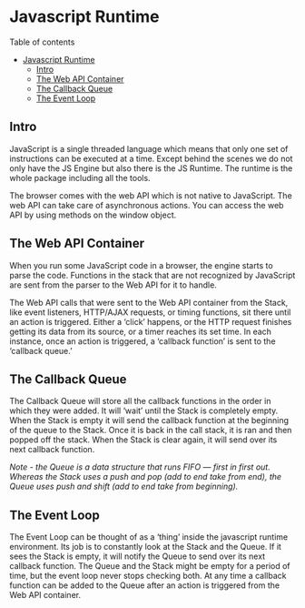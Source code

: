 # Javascript Runtime

Table of contents

- [Javascript Runtime](#javascript-runtime)
  - [Intro](#intro)
  - [The Web API Container](#the-web-api-container)
  - [The Callback Queue](#the-callback-queue)
  - [The Event Loop](#the-event-loop)

## Intro

JavaScript is a single threaded language which means that only one set of instructions can be executed at a time. Except behind the scenes we do not only have the JS Engine but also there is the JS Runtime. The runtime is the whole package including all the tools.

The browser comes with the web API which is not native to JavaScript. The web API can take care of asynchronous actions. You can access the web API by using methods on the window object.

## The Web API Container

When you run some JavaScript code in a browser, the engine starts to parse the code. Functions in the stack that are not recognized by JavaScript are sent from the parser to the Web API for it to handle.

The Web API calls that were sent to the Web API container from the Stack, like event listeners, HTTP/AJAX requests, or timing functions, sit there until an action is triggered. Either a ‘click’ happens, or the HTTP request finishes getting its data from its source, or a timer reaches its set time. In each instance, once an action is triggered, a ‘callback function’ is sent to the ‘callback queue.’

## The Callback Queue

The Callback Queue will store all the callback functions in the order in which they were added. It will ‘wait’ until the Stack is completely empty. When the Stack is empty it will send the callback function at the beginning of the queue to the Stack. Once it is back in the call stack, it is ran and then popped off the stack. When the Stack is clear again, it will send over its next callback function.

_Note - the Queue is a data structure that runs FIFO — first in first out. Whereas the Stack uses a push and pop (add to end take from end), the Queue uses push and shift (add to end take from beginning)._

## The Event Loop

The Event Loop can be thought of as a ‘thing’ inside the javascript runtime environment. Its job is to constantly look at the Stack and the Queue. If it sees the Stack is empty, it will notify the Queue to send over its next callback function. The Queue and the Stack might be empty for a period of time, but the event loop never stops checking both. At any time a callback function can be added to the Queue after an action is triggered from the Web API container.
